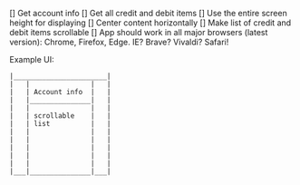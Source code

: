 [] Get account info
[] Get all credit and debit items
[] Use the entire screen height for displaying
[] Center content horizontally
[] Make list of credit and debit items scrollable
[] App should work in all major browsers (latest version): Chrome, Firefox, Edge. IE? Brave? Vivaldi? Safari!


Example UI:
```
|_______________________|  
|   |               |   |  
|   | Account info  |   |  
|   |_______________|   |  
|   |               |   |  
|   | scrollable    |   |  
|   | list          |   |  
|   |               |   |  
|   |               |   |  
|   |               |   |  
|   |               |   |  
|   |               |   |  
|___|_______________|___|
```
